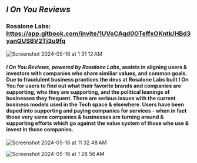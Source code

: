 ## *I On You Reviews*
### **Rosalone Labs: https://app.gitbook.com/invite/1UVoCAqd0OTeffxOKntk/HBd3yanQUSBV2Tj3u9fq**
![Screenshot 2024-05-16 at 1 31 12 AM](https://github.com/christopher-cialone/i-on-you-start/assets/100526808/26bbf9f3-5743-46fd-a9a8-cc43f5c0474e)
#### *I On You Reviews, powered by Rosalone Labs*, assists in aligning users & investors with companies who share similiar values, and common goals. Due to fraudulent business practices the devs at Rosalone Labs built I On You for users to find out what their favorite brands and companies are supporting, who they are supporting, and the political leanings of businesses they frequent. There are serious issues with the current business models used in the Tech space & elsewhere. Users have been duped into supporting and paying companies for services - when in fact those very same companies & businesses are turning around & supporting efforts which go against the value system of those who use & invest in those companies. 

![Screenshot 2024-05-16 at 11 32 48 AM](https://github.com/christopher-cialone/i-on-you-start/assets/100526808/59e4975e-a039-4a58-b099-93103613b71e)

![Screenshot 2024-05-16 at 1 28 56 AM](https://github.com/christopher-cialone/i-on-you-start/assets/100526808/545d0eab-35b1-48ba-a924-364b4c6b7357)
